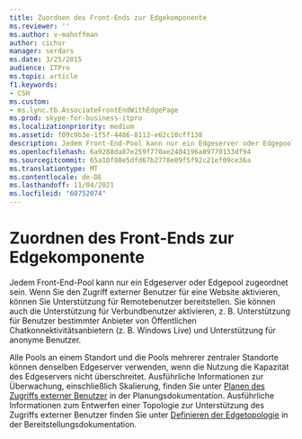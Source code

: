 ```yaml
---
title: Zuordnen des Front-Ends zur Edgekomponente
ms.reviewer: ''
ms.author: v-mahoffman
author: cichur
manager: serdars
ms.date: 3/25/2015
audience: ITPro
ms.topic: article
f1.keywords:
- CSH
ms.custom:
- ms.lync.tb.AssociateFrontEndWithEdgePage
ms.prod: skype-for-business-itpro
ms.localizationpriority: medium
ms.assetid: f09c9b3e-1f5f-4486-8113-e62c10cff138
description: Jedem Front-End-Pool kann nur ein Edgeserver oder Edgepool zugeordnet sein. Wenn Sie den Zugriff externer Benutzer für eine Website aktivieren, können Sie Unterstützung für Remotebenutzer bereitstellen. Sie können auch die Unterstützung für Verbundbenutzer aktivieren, z. B. Unterstützung für Benutzer bestimmter Anbieter von Öffentlichen Chatkonnektivitätsanbietern (z. B. Windows Live) und Unterstützung für anonyme Benutzer.
ms.openlocfilehash: 6a9288da87e259f770ae2404196a89770133df94
ms.sourcegitcommit: 65a10f80e5dfd67b2778e09f5f92c21ef09ce36a
ms.translationtype: MT
ms.contentlocale: de-DE
ms.lasthandoff: 11/04/2021
ms.locfileid: "60752074"
---
```

# <a name="associate-front-end-with-edge"></a>Zuordnen des Front-Ends zur Edgekomponente

Jedem Front-End-Pool kann nur ein Edgeserver oder Edgepool zugeordnet sein. Wenn Sie den Zugriff externer Benutzer für eine Website aktivieren, können Sie Unterstützung für Remotebenutzer bereitstellen. Sie können auch die Unterstützung für Verbundbenutzer aktivieren, z. B. Unterstützung für Benutzer bestimmter Anbieter von Öffentlichen Chatkonnektivitätsanbietern (z. B. Windows Live) und Unterstützung für anonyme Benutzer.

Alle Pools an einem Standort und die Pools mehrerer zentraler Standorte können denselben Edgeserver verwenden, wenn die Nutzung die Kapazität des Edgeservers nicht überschreitet. Ausführliche Informationen zur Überwachung, einschließlich Skalierung, finden Sie unter [Planen des Zugriffs externer Benutzer](/previous-versions/office/lync-server-2013/lync-server-2013-planning-for-external-user-access) in der Planungsdokumentation. Ausführliche Informationen zum Entwerfen einer Topologie zur Unterstützung des Zugriffs externer Benutzer finden Sie unter [Definieren der Edgetopologie](/previous-versions/office/lync-server-2013/lync-server-2013-define-your-edge-topology) in der Bereitstellungsdokumentation.